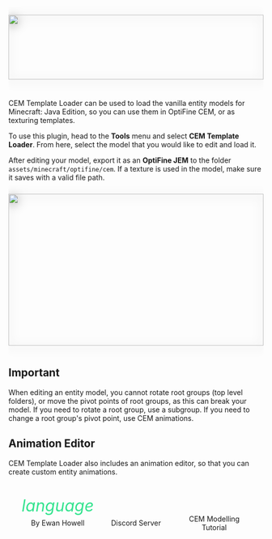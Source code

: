 <div id="about-content">
  <img src="https://ewanhowell.com/assets/images/plugins/cem-template-loader/logo.webp" />
  <p>CEM Template Loader can be used to load the vanilla entity models for Minecraft: Java Edition, so you can use them in OptiFine CEM, or as texturing templates.</p>
  <p>To use this plugin, head to the <strong>Tools</strong> menu and select <strong>CEM Template Loader</strong>. From here, select the model that you would like to edit and load it.</p>
  <p>After editing your model, export it as an <strong>OptiFine JEM</strong> to the folder <code>assets/minecraft/optifine/cem</code>. If a texture is used in the model, make sure it saves with a valid file path.</p>
  <img style="height: 300px; margin: 10px 0 12px; image-rendering: auto;" src="https://ewanhowell.com/assets/images/plugins/cem-template-loader/images/dialog.webp" />
  <h2>Important</h2>
  <p>When editing an entity model, you cannot rotate root groups (top level folders), or move the pivot points of root groups, as this can break your model. If you need to rotate a root group, use a subgroup. If you need to change a root group's pivot point, use CEM animations.</p>
  <h2>Animation Editor</h2>
  <p>CEM Template Loader also includes an animation editor, so that you can create custom entity animations.</p>
</div>
<style>
  .about {
    height: 100%;
    display: flex;
    flex-direction: column;
    justify-content: space-between;
  }
  #about-content {
    overflow-y: auto;
    min-height: 128px;
  }
  #about-content > img {
    width: 100%;
    height: 128px;
    object-fit: contain;
    margin: 16px 0 24px;
    filter: drop-shadow(0 3px 10px #0006);
  }
  #about-markdown-links {
    display: flex;
    justify-content: space-around;
    margin: 20px 20px 0;
  }
  #about-markdown-links > a {
    display: flex;
    flex-direction: column;
    align-items: center;
    gap: 5px;
    padding: 5px;
    text-decoration: none;
    flex-grow: 1;
    flex-basis: 0;
    color: var(--color-subtle_text);
    text-align: center;
  }
  #about-markdown-links > a:hover {
    background-color: var(--color-accent);
    color: var(--color-light);
  }
  #about-markdown-links > a > i {
    font-size: 32px;
    width: 100%;
    max-width: initial;
    height: 32px;
    text-align: center;
  }
  #about-markdown-links > a:hover > i {
    color: var(--color-light) !important;
  }
  #about-markdown-links > a > p {
    flex: 1;
    display: flex;
    align-items: center;
    margin: 0;
  }
</style>
<div id="about-markdown-links">
  <a href="https://ewanhowell.com/">
    <i class="material-icons icon" style="color: #33E38E;">language</i>
    <p>By Ewan Howell</p>
  </a>
  <a href="https://discord.ewanhowell.com/">
    <i class="fa_big icon fab fa-discord" style="color: #727FFF;"></i>
    <p>Discord Server</p>
  </a>
  <a href="https://youtu.be/arj2eim42KI">
    <i class="fa_big icon fab fa-youtube" style="color: #FF4444;"></i>
    <p>CEM Modelling Tutorial</p>
  </a>
</div>